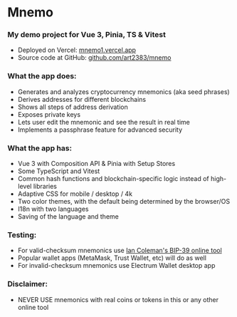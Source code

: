 # Mnemo
    
### My demo project for Vue 3, Pinia, TS & Vitest

- Deployed on Vercel: [mnemo1.vercel.app](https://mnemo1.vercel.app)
- Source code at GitHub: [github.com/art2383/mnemo](https://github.com/art2383/mnemo)
    
### What the app does:
- Generates and analyzes cryptocurrency mnemonics (aka seed phrases)    
- Derives addresses for different blockchains    
- Shows all steps of address derivation    
- Exposes private keys    
- Lets user edit the mnemonic and see the result in real time    
- Implements a passphrase feature for advanced security

### What the app has:
- Vue 3 with Composition API & Pinia with Setup Stores    
- Some TypeScript and Vitest    
- Common hash functions and blockchain-specific logic instead of high-level libraries    
- Adaptive CSS for mobile / desktop / 4k    
- Two color themes, with the default being determined by the browser/OS    
- I18n with two languages
- Saving of the language and theme

### Testing:
- For valid-checksum mnemonics use [Ian Coleman's BIP-39 online tool](https://iancoleman.io/bip39/)
- Popular wallet apps (MetaMask, Trust Wallet, etc) will do as well
- For invalid-checksum mnemonics use Electrum Wallet desktop app

### Disclaimer:
- NEVER USE mnemonics with real coins or tokens in this or any other online tool
